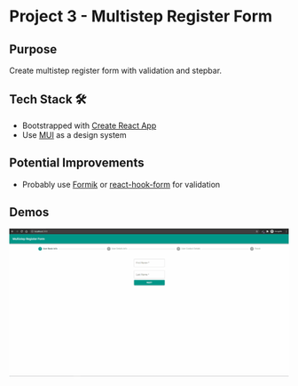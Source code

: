 # Project 3 - Multistep Register Form

## Purpose

Create multistep register form with validation and stepbar.

## Tech Stack :hammer_and_wrench:

- Bootstrapped with [Create React App](https://github.com/facebook/create-react-app)
- Use [MUI](https://mui.com/) as a design system

## Potential Improvements

- Probably use [Formik](https://formik.org/) or [react-hook-form](https://react-hook-form.com/) for validation

## Demos

![Multistep Register Form Desktop](desktop_version.gif)
